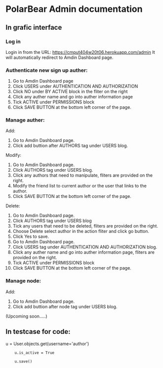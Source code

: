 # PolarBear Admin documentation

## In grafic interface

### Log in
Login in from the URL: https://cmput404w20t06.herokuapp.com/admin
It will automatically redirect to Amdin Dashboard page.

### Authenticate new sign up auther:

1. Go to Amdin Dashboard page
2. Click USERS under AUTHENTICATION AND AUTHORIZATION
3. Click NO under BY ACTIVE block in the fliter on the right
4. Click any auther name and go into auther information page
5. Tick ACTIVE under PERMISSIONS block
6. Click SAVE BUTTON at the bottom left corner of the page.

### Manage auther:

Add: 
1. Go to Amdin Dashboard page.
2. Click add buttion after AUTHORS tag under USERS blog.

Modify: 
1. Go to Amdin Dashboard page. 
2. Click AUTHORS tag under USERS blog.
3. Click any authors that need to manipulate, fliters are provided on the right.
4. Modify the friend list to current author or the user that links to the author.
5. Click SAVE BUTTON at the bottom left corner of the page.

Delete:
1. Go to Amdin Dashboard page. 
2. Click AUTHORS tag under USERS blog
3. Tick any users that need to be deleted, fliters are provided on the right.
4. Choose Delete select author in the action fliter and click go button.
5. Click Yes to save.
6. Go to Amdin Dashboard page.
7. Click USERS tag under AUTHENTICATION AND AUTHORIZATION blog.
8. Click any auther name and go into auther information page, fliters are provided on the right.
9. Tick ACTIVE under PERMISSIONS block
10. Click SAVE BUTTON at the bottom left corner of the page.

### Manage node:

Add: 
1. Go to Amdin Dashboard page.
2. Click add buttion after node tag under USERS blog.

(Upcoming soon.....)

## In testcase for code: 

u = User.objects.get(username='author')

        u.is_active = True
        
        u.save()
